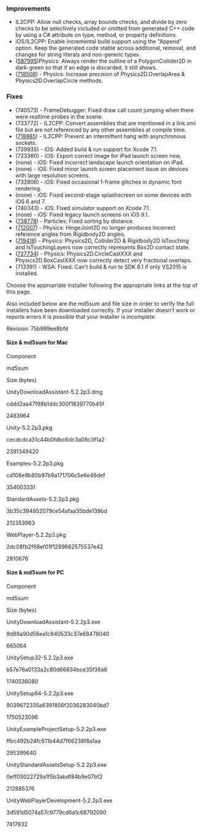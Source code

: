 ### Improvements

*   IL2CPP: Allow null checks, array bounds checks, and divide by zero checks to be selectively included or omitted from generated C++ code by using a C# attribute on type, method, or property definitions.
*   iOS/IL2CPP: Enable incremental build support using the "Append" option. Keep the generated code stable across additional, removal, and changes for string literals and non-generic types.
*   ([587995](http://issuetracker.unity3d.com/issues/2d-collider-is-rendered-differently-than-it-appears-when-you-try-to-edit-it))Physics: Always render the outline of a PolygonCollider2D in dark-green so that if an edge is discarded, it still shows.
*   ([718508](http://issuetracker.unity3d.com/issues/overlaparea-collider-isnt-detected-in-some-positions)) - Physics: Increase precision of Physics2D.OverlapArea & Physics2D.OverlapCircle methods.

### Fixes

*   (740573) - FrameDebugger: Fixed draw call count jumping when there were realtime probes in the scene.
*   (733772) - IL2CPP: Convert assemblies that are mentioned in a link.xml file but are not referenced by any other assemblies at compile time.
*   ([718885](http://issuetracker.unity3d.com/issues/il2cpp-socket-i-slash-o-hanging-with-il2cpp)) - IL2CPP: Prevent an intermittent hang with asynchronous sockets.
*   (739935) - iOS: Added build & run support for Xcode 7.1.
*   (723360) - iOS: Export correct image for iPad launch screen now,
*   (none) - iOS: Fixed incorrect landscape launch orientation on iPad.
*   (none) - iOS: Fixed minor launch screen placement issue on devices with large resolution screens.
*   (732806) - iOS: Fixed occasional 1-frame glitches in dynamic font rendering.
*   (none) - iOS: Fixed second-stage splashscreen on some devices with iOS 6 and 7.
*   (740343) - iOS: Fixed simulator support on Xcode 7.1.
*   (none) - iOS: Fixed legacy launch screens on iOS 9.1.
*   ([738778](http://issuetracker.unity3d.com/issues/particle-sorting-by-distance-broken)) - Particles: Fixed sorting by distance.
*   ([712007](http://issuetracker.unity3d.com/issues/hingjoint2d-dot-jointangle-can-be-calculated-incorectly-causing-wound-up-joints)) - Physics: HingeJoint2D no longer produces incorrect reference angles from Rigidbody2D angles.
*   ([719418](http://issuetracker.unity3d.com/issues/istouchinglayers-returns-true-when-not-touching)) - Physics: Physics2D, Collider2D & Rigidbody2D IsTouching and IsTouchingLayers now correctly represents Box2D contact state.
*   ([727734](http://issuetracker.unity3d.com/issues/boxcast-and-circlecast-return-imprecise-data)) - Physics: Physics2D.CircleCastXXX and Physics2D.BoxCastXXX now correctly detect very fractional overlaps.
*   (713391) - WSA: Fixed: Can't build & run to SDK 8.1 if only VS2015 is installed.

Choose the appropriate installer following the appropriate links at the top of this page.

Also included below are the md5sum and file size in order to verify the full installers have been downloaded correctly. If your installer doesn’t work or reports errors it is possible that your installer is incomplete.

Revision: 75b999ee8bfd

#### Size & md5sum for Mac

Component

md5sum

Size (bytes)

UnityDownloadAssistant-5.2.2p3.dmg

cddd2aa47f98b1ddc300f1839770b45f

2483964

Unity-5.2.2p3.pkg

cecdcdca31c44b0fdbc6dc3a08c3f1a2

2391349420

Examples-5.2.2p3.pkg

cd108e9b80b97b9a171706c5e6e46def

354003331

StandardAssets-5.2.2p3.pkg

3b35c394952079ce54afaa35bde139bd

212353963

WebPlayer-5.2.2p3.pkg

2dc08fb2f68ef01f1299662575537e42

2810676

#### Size & md5sum for PC

Component

md5sum

Size (bytes)

UnityDownloadAssistant-5.2.2p3.exe

9d88a90d58ea1c840533c37e68478040

665064

UnitySetup32-5.2.2p3.exe

b57e76a0133a2c80d66834bce35f36a8

1740536080

UnitySetup64-5.2.2p3.exe

9039672335a6391856f2036283040bd7

1750523096

UnityExampleProjectSetup-5.2.2p3.exe

ffbc492b24fc611b44d7f66238f8a1aa

295399640

UnityStandardAssetsSetup-5.2.2p3.exe

0eff05022729a1f5b3abdf84b9e07bf2

212885376

UnityWebPlayerDevelopment-5.2.2p3.exe

3d591d5074a57c9779cd6a1c68792090

7417832
